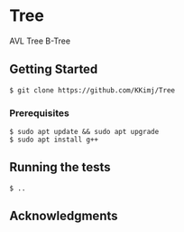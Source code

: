 # Tree

AVL Tree
B-Tree

## Getting Started
```
$ git clone https://github.com/KKimj/Tree
```

### Prerequisites
```
$ sudo apt update && sudo apt upgrade
$ sudo apt install g++
```

## Running the tests
```
$ ..
```

## Acknowledgments
